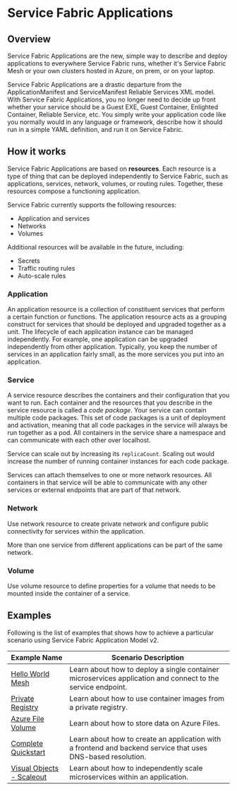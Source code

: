 # Service Fabric Applications

## Overview
Service Fabric Applications are the new, simple way to describe and deploy applications to everywhere Service Fabric runs, whether it's Service Fabric Mesh or your own clusters hosted in Azure, on prem, or on your laptop. 

Service Fabric Applications are a drastic departure from the ApplicationManifest and ServiceManifest Reliable Services XML model. With Service Fabric Applications, you no longer need to decide up front whether your service should be a Guest EXE, Guest Container, Enlighted Container, Reliable Service, etc. You simply write your application code like you normally would in any language or framework, describe how it should run in a simple YAML definition, and run it on Service Fabric. 


## How it works

Service Fabric Applications are based on **resources**. Each resource is a type of thing that can be deployed independently to Service Fabric, such as applications, services, network, volumes, or routing rules. Together, these resources compose a functioning application. 

Service Fabric currently supports the following resources:
- Application and services
- Networks
- Volumes

Additional resources will be available in the future, including:
- Secrets
- Traffic routing rules
- Auto-scale rules

### Application

An application resource is a collection of constituent services that perform a certain function or functions. The application resource acts as a grouping construct for services that should be deployed and upgraded together as a unit. The lifecycle of each application instance can be managed independently. For example, one application can be upgraded independently from other application. Typically, you keep the number of services in an application fairly small, as the more services you put into an application.

### Service

A service resource describes the containers and their configuration that you want to run. Each container and the resources   that you describe in the service resource is called a *code package*. Your service can contain multiple code packages. This set of code packages is a unit of deployment and activation, meaning that all code packages in the service will always be run together as a pod. All containers in the service share a namespace and can communicate with each other over localhost. 

Service can scale out by increasing its `replicaCount`. Scaling out would increase the number of running container instances for each code package.

Services can attach themselves to one or more network resources. All containers in that service will be able to communicate with any other services or external endpoints that are part of that network.

### Network

Use network resource to create private network and configure public connectivity for services within the application.

More than one service from different applications can be part of the same network.

### Volume

Use volume resource to define properties for a volume that needs to be mounted inside the container of a service.

## Examples

Following is the list of examples that shows how to achieve a particular scenario using Service Fabric Application Model v2. 

|Example Name|Scenario Description|
|------------|--------------------|
| [Hello World Mesh](./appmodel-scenarios-helloworld.md) | Learn about how to deploy a single container microservices application and connect to the service endpoint. |
| [Private  Registry](./appmodel-scenarios-private-registry.md) | Learn about how to use container images from a private registry. |
| [Azure File Volume](./appmodel-scenarios-azurefiles-volume.md) | Learn about how to store data on Azure Files. |
| [Complete Quickstart](./application-deployment-quickstart.md) | Learn about how to create an application with a frontend and backend service that uses DNS-based resolution. |
| [Visual Objects - Scaleout](./appmodel-scenarios-scaleout.md) | Learn about how to independently scale microservices within an application.  |